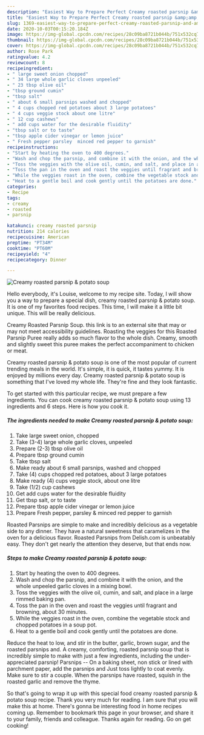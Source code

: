 ```yaml
---
description: "Easiest Way to Prepare Perfect Creamy roasted parsnip &amp;amp; potato soup"
title: "Easiest Way to Prepare Perfect Creamy roasted parsnip &amp;amp; potato soup"
slug: 1369-easiest-way-to-prepare-perfect-creamy-roasted-parsnip-and-amp-potato-soup
date: 2020-10-03T00:15:20.184Z
image: https://img-global.cpcdn.com/recipes/28c09ba8721b044b/751x532cq70/creamy-roasted-parsnip-potato-soup-recipe-main-photo.jpg
thumbnail: https://img-global.cpcdn.com/recipes/28c09ba8721b044b/751x532cq70/creamy-roasted-parsnip-potato-soup-recipe-main-photo.jpg
cover: https://img-global.cpcdn.com/recipes/28c09ba8721b044b/751x532cq70/creamy-roasted-parsnip-potato-soup-recipe-main-photo.jpg
author: Rose Park
ratingvalue: 4.2
reviewcount: 8
recipeingredient:
- " large sweet onion chopped"
- " 34 large whole garlic cloves unpeeled"
- " 23 tbsp olive oil"
- "tbsp ground cumin"
- "tbsp salt"
- " about 6 small parsnips washed and chopped"
- " 4 cups chopped red potatoes about 3 large potatoes"
- " 4 cups veggie stock about one litre"
- " 12 cup cashews"
- " add cups water for the desirable fluidity"
- "tbsp salt or to taste"
- "tbsp apple cider vinegar or lemon juice"
- " Fresh pepper parsley  minced red pepper to garnish"
recipeinstructions:
- "Start by heating the oven to 400 degrees."
- "Wash and chop the parsnip, and combine it with the onion, and the whole unpeeled garlic cloves in a mixing bowl."
- "Toss the veggies with the olive oil, cumin, and salt, and place in a large rimmed baking pan."
- "Toss the pan in the oven and roast the veggies until fragrant and browning, about 30 minutes."
- "While the veggies roast in the oven, combine the vegetable stock and chopped potatoes in a soup pot."
- "Heat to a gentle boil and cook gently until the potatoes are done."
categories:
- Recipe
tags:
- creamy
- roasted
- parsnip

katakunci: creamy roasted parsnip 
nutrition: 214 calories
recipecuisine: American
preptime: "PT34M"
cooktime: "PT60M"
recipeyield: "4"
recipecategory: Dinner

---
```



![Creamy roasted parsnip &amp; potato soup](https://img-global.cpcdn.com/recipes/28c09ba8721b044b/751x532cq70/creamy-roasted-parsnip-potato-soup-recipe-main-photo.jpg)

Hello everybody, it's Louise, welcome to my recipe site. Today, I will show you a way to prepare a special dish, creamy roasted parsnip &amp; potato soup. It is one of my favorites food recipes. This time, I will make it a little bit unique. This will be really delicious.

Creamy Roasted Parsnip Soup. this link is to an external site that may or may not meet accessibility guidelines. Roasting the veggies for this Roasted Parsnip Puree really adds so much flavor to the whole dish. Creamy, smooth and slightly sweet this puree makes the perfect accompaniment to chicken or meat.

Creamy roasted parsnip &amp; potato soup is one of the most popular of current trending meals in the world. It's simple, it is quick, it tastes yummy. It is enjoyed by millions every day. Creamy roasted parsnip &amp; potato soup is something that I've loved my whole life. They're fine and they look fantastic.


To get started with this particular recipe, we must prepare a few ingredients. You can cook creamy roasted parsnip &amp; potato soup using 13 ingredients and 6 steps. Here is how you cook it.

<!--inarticleads1-->

##### The ingredients needed to make Creamy roasted parsnip &amp; potato soup:

1. Take  large sweet onion, chopped
1. Take  (3-4) large whole garlic cloves, unpeeled
1. Prepare  (2-3) tbsp olive oil
1. Prepare tbsp ground cumin
1. Take tbsp salt
1. Make ready  about 6 small parsnips, washed and chopped
1. Take  (4) cups chopped red potatoes, about 3 large potatoes
1. Make ready  (4) cups veggie stock, about one litre
1. Take  (1/2) cup cashews
1. Get  add cups water for the desirable fluidity
1. Get tbsp salt, or to taste
1. Prepare tbsp apple cider vinegar or lemon juice
1. Prepare  Fresh pepper, parsley &amp; minced red pepper to garnish


Roasted Parsnips are simple to make and incredibly delicious as a vegetable side to any dinner. They have a natural sweetness that caramelizes in the oven for a delicious flavor. Roasted Parsnips from Delish.com is unbeatably easy. They don&#39;t get nearly the attention they deserve, but that ends now. 

<!--inarticleads2-->

##### Steps to make Creamy roasted parsnip &amp; potato soup:

1. Start by heating the oven to 400 degrees.
1. Wash and chop the parsnip, and combine it with the onion, and the whole unpeeled garlic cloves in a mixing bowl.
1. Toss the veggies with the olive oil, cumin, and salt, and place in a large rimmed baking pan.
1. Toss the pan in the oven and roast the veggies until fragrant and browning, about 30 minutes.
1. While the veggies roast in the oven, combine the vegetable stock and chopped potatoes in a soup pot.
1. Heat to a gentle boil and cook gently until the potatoes are done.


Reduce the heat to low, and stir in the butter, garlic, brown sugar, and the roasted parsnips and. A creamy, comforting, roasted parsnip soup that is incredibly simple to make with just a few ingredients, including the under-appreciated parsnip! Parsnips -- On a baking sheet, non stick or lined with parchment paper, add the parsnips and Just toss lightly to coat evenly. Make sure to stir a couple. When the parsnips have roasted, squish in the roasted garlic and remove the thyme. 

So that's going to wrap it up with this special food creamy roasted parsnip &amp; potato soup recipe. Thank you very much for reading. I am sure that you will make this at home. There's gonna be interesting food in home recipes coming up. Remember to bookmark this page in your browser, and share it to your family, friends and colleague. Thanks again for reading. Go on get cooking!
